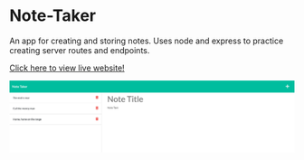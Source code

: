 # Note-Taker

An app for creating and storing notes. Uses node and express to practice creating server routes and endpoints.

[Click here to view live website!](https://powerful-dawn-72049.herokuapp.com/)

![Screenshot](./Screenshot%202022-11-30%20at%206.25.17%20PM.png)
